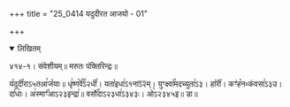 +++
title = "25_0414 यदुदीरत आजयो - 01"

+++
<details open><summary>लिखितम्</summary>

४१४-१। संवेशीयम्॥ मरुतः पंक्तिरिन्द्रः॥

य꣤दुदी꣯राऽ५तआ꣯ज꣤याः॥ धृ꣢ष्ण꣡वे꣰꣯ऽ२धी꣯। यता꣡इधा꣢ऽ१नाऽ᳒२᳒म्। युꣳक्ष्वा꣡꣯मदच्युता꣢ऽ३। हा꣤री꣥। कꣳ꣢ह꣡नᳲकंवसा꣢ऽ३उ। दा꣤धाः꣥। अ꣢स्माꣳ꣡꣯आऽ२३इन्द्रा꣢॥ वसौ꣡꣯दाऽ२३धा꣢ऽ३४३ः। ओ꣡ऽ२३४५इ॥ डा॥
</details>